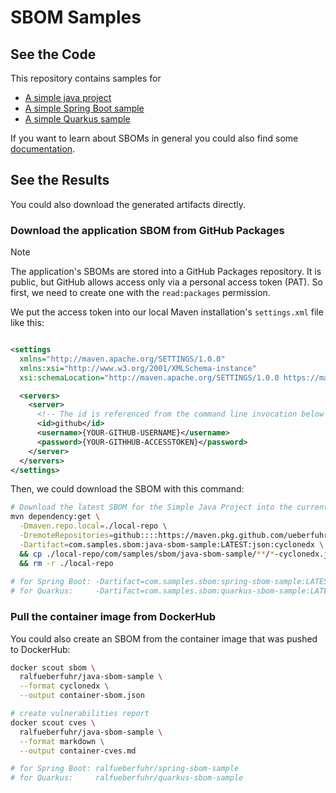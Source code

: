# SBOM Samples

## See the Code

This repository contains samples for

- [A simple java project](java-sbom-sample)
- [A simple Spring Boot sample](spring-sbom-sample)
- [A simple Quarkus sample](quarkus-sbom-sample)

If you want to learn about SBOMs in general you could also
find some [documentation](docs/README.md).

## See the Results

You could also download the generated artifacts directly.

### Download the application SBOM from GitHub Packages

> [!NOTE]
> The application's SBOMs are stored into a GitHub Packages repository. It is public, but GitHub allows access only via
> a personal access token (PAT). So first, we need to create one with the `read:packages` permission.

We put the access token into our local Maven installation's `settings.xml` file like this:

```xml

<settings
  xmlns="http://maven.apache.org/SETTINGS/1.0.0"
  xmlns:xsi="http://www.w3.org/2001/XMLSchema-instance"
  xsi:schemaLocation="http://maven.apache.org/SETTINGS/1.0.0 https://maven.apache.org/xsd/settings-1.0.0.xsd">

  <servers>
    <server>
      <!-- The id is referenced from the command line invocation below -->
      <id>github</id>
      <username>{YOUR-GITHUB-USERNAME}</username>
      <password>{YOUR-GITHHUB-ACCESSTOKEN}</password>
    </server>
  </servers>
</settings>
```

Then, we could download the SBOM with this command:

```bash
# Download the latest SBOM for the Simple Java Project into the current working directory
mvn dependency:get \
  -Dmaven.repo.local=./local-repo \
  -DremoteRepositories=github::::https://maven.pkg.github.com/ueberfuhr-samples/sbom/ \
  -Dartifact=com.samples.sbom:java-sbom-sample:LATEST:json:cyclonedx \
  && cp ./local-repo/com/samples/sbom/java-sbom-sample/**/*-cyclonedx.json . \
  && rm -r ./local-repo
   
# for Spring Boot: -Dartifact=com.samples.sbom:spring-sbom-sample:LATEST:json:cyclonedx
# for Quarkus:     -Dartifact=com.samples.sbom:quarkus-sbom-sample:LATEST:json:cyclonedx
```

### Pull the container image from DockerHub

You could also create an SBOM from the container image that was pushed to DockerHub:

```bash
docker scout sbom \
  ralfueberfuhr/java-sbom-sample \
  --format cyclonedx \
  --output container-sbom.json

# create vulnerabilities report
docker scout cves \
  ralfueberfuhr/java-sbom-sample \
  --format markdown \
  --output container-cves.md

# for Spring Boot: ralfueberfuhr/spring-sbom-sample
# for Quarkus:     ralfueberfuhr/quarkus-sbom-sample


```
